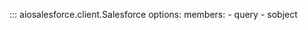 ::: aiosalesforce.client.Salesforce
    options:
        members:
            - query
            - sobject
